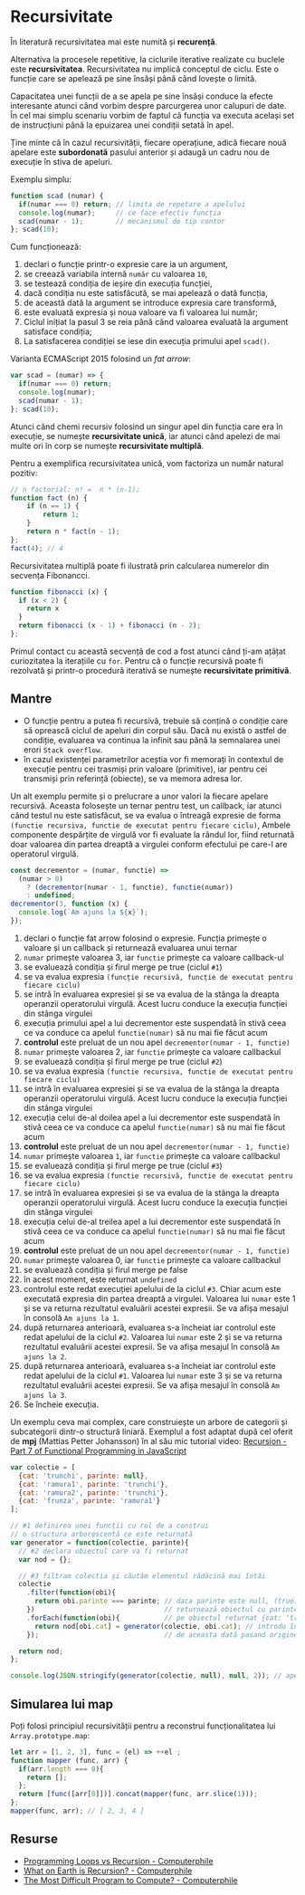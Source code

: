 # Recursivitate

În literatură recursivitatea mai este numită și **recurență**.

Alternativa la procesele repetitive, la ciclurile iterative realizate cu buclele este **recursivitatea**. Recursivitatea nu implică conceptul de ciclu. Este o funcție care se apelează pe sine însăși până când lovește o limită.

Capacitatea unei funcții de a se apela pe sine însăși conduce la efecte interesante atunci când vorbim despre parcurgerea unor calupuri de date. În cel mai simplu scenariu vorbim de faptul că funcția va executa același set de instrucțiuni până la epuizarea unei condiții setată în apel.

Ține minte că în cazul recursivității, fiecare operațiune, adică fiecare nouă apelare este **subordonată** pasului anterior și adaugă un cadru nou de execuție în stiva de apeluri.

Exemplu simplu:

```javascript
function scad (numar) {
  if(numar === 0) return; // limita de repetare a apelului
  console.log(numar);     // ce face efectiv funcția
  scad(numar - 1);        // mecanismul de tip contor
}; scad(10);
```

Cum funcționează:

1. declari o funcție printr-o expresie care ia un argument,
2. se creează variabila internă `număr` cu valoarea `10`,
3. se testează condiția de ieșire din execuția funcției,
4. dacă condiția nu este satisfăcută, se mai apelează o dată funcția,
5. de această dată la argument se introduce expresia care transformă,
6. este evaluată expresia și noua valoare va fi valoarea lui număr;
7. Ciclul inițiat la pasul 3 se reia până când valoarea evaluată la argument satisface condiția;
8. La satisfacerea condiției se iese din execuția primului apel `scad()`.

Varianta ECMAScript 2015 folosind un *fat arrow*:

```javascript
var scad = (numar) => {
  if(numar === 0) return;
  console.log(numar);
  scad(numar - 1);
}; scad(10);
```

Atunci când chemi recursiv folosind un singur apel din funcția care era în execuție, se numește **recursivitate unică**, iar atunci când apelezi de mai multe ori în corp se numește **recursivitate multiplă**.

Pentru a exemplifica recursivitatea unică, vom factoriza un număr natural pozitiv:

```javascript
// n factorial: n! =  n * (n-1);
function fact (n) {
    if (n == 1) {
        return 1;
    }
    return n * fact(n - 1);
};
fact(4); // 4
```

Recursivitatea multiplă poate fi ilustrată prin calcularea numerelor din secvența Fibonancci.

```javascript
function fibonacci (x) {
  if (x < 2) {
    return x
  }
  return fibonacci (x - 1) + fibonacci (n - 2);
};
```

Primul contact cu această secvență de cod a fost atunci când ți-am ațâțat curiozitatea la iterațiile cu `for`. Pentru că o funcție recursivă poate fi rezolvată și printr-o procedură iterativă se numește **recursivitate primitivă**.

## Mantre

- O funcție pentru a putea fi recursivă, trebuie să conțină o condiție care să oprească ciclul de apeluri din corpul său. Dacă nu există o astfel de condiție, evaluarea va continua la infinit sau până la semnalarea unei erori `Stack overflow`.
- în cazul existenței parametrilor aceștia vor fi memorați în contextul de execuție pentru cei trasmiși prin valoare (primitive), iar pentru cei transmiși prin referință (obiecte), se va memora adresa lor.

Un alt exemplu permite și o prelucrare a unor valori la fiecare apelare recursivă.
Aceasta folosește un ternar pentru test, un callback, iar atunci când testul nu este satisfăcut, se va evalua o întreagă expresie de forma `(functie recursiva, functie de executat pentru fiecare ciclu)`, Ambele componente despărțite de virgulă vor fi evaluate la rândul lor, fiind returnată doar valoarea din partea dreaptă a virgulei conform efectului pe care-l are operatorul virgulă.

```javascript
const decrementor = (numar, functie) =>
  (numar > 0)
    ? (decrementor(numar - 1, functie), functie(numar))
    : undefined;
decrementor(3, function (x) {
  console.log(`Am ajuns la ${x}`);
});
```

1. declari o funcție fat arrow folosind o expresie. Funcția primește o valoare și un callback și returnează evaluarea unui ternar
2. `numar` primește valoarea 3, iar `functie` primește ca valoare callback-ul
3. se evaluează condiția și firul merge pe true (ciclul `#1`)
4. se va evalua expresia `(funcție recursivă, funcție de executat pentru fiecare ciclu)`
5. se intră în evaluarea expresiei și se va evalua de la stânga la dreapta operanzii operatorului virgulă. Acest lucru conduce la execuția funcției din stânga virgulei
6. execuția primului apel a lui decrementor este suspendată în stivă ceea ce va conduce ca apelul `functie(numar)` să nu mai fie făcut acum
7. **controlul** este preluat de un nou apel `decrementor(numar - 1, functie)`
8. `numar` primește valoarea 2, iar `functie` primește ca valoare callbackul
9. se evaluează condiția și firul merge pe true (ciclul `#2`)
10. se va evalua expresia `(functie recursiva, functie de executat pentru fiecare ciclu)`
11. se intră în evaluarea expresiei și se va evalua de la stânga la dreapta operanzii operatorului virgulă. Acest lucru conduce la execuția funcției din stânga virgulei
12. execuția celui de-al doilea apel a lui decrementor este suspendată în stivă ceea ce va conduce ca apelul `functie(numar)` să nu mai fie făcut acum
13. **controlul** este preluat de un nou apel `decrementor(numar - 1, functie)`
14. `numar` primește valoarea `1`, iar `functie` primește ca valoare callbackul
15. se evaluează condiția și firul merge pe true (ciclul `#3`)
16. se va evalua expresia `(functie recursivă, functie de executat pentru fiecare ciclu)`
17. se intră în evaluarea expresiei și se va evalua de la stânga la dreapta operanzii operatorului virgulă. Acest lucru conduce la execuția funcției din stânga virgulei
18. execuția celui de-al treilea apel a lui decrementor este suspendată în stivă ceea ce va conduce ca apelul `functie(numar)` să nu mai fie făcut acum
19. **controlul** este preluat de un nou apel `decrementor(numar - 1, functie)`
20. `numar` primește valoarea 0, iar `functie` primește ca valoare callbackul
21. se evaluează condiția și firul merge pe false
22. în acest moment, este returnat `undefined`
23. controlul este redat execuției apelului de la ciclul `#3`. Chiar acum este executată expresia din partea dreaptă a virgulei. Valoarea lui `numar` este 1 și se va returna rezultatul evaluării acestei expresii. Se va afișa mesajul în consolă `Am ajuns la 1`.
24. după returnarea anterioară, evaluarea s-a încheiat iar controlul este redat apelului de la ciclul `#2`. Valoarea lui `numar` este 2 și se va returna rezultatul evaluării acestei expresii. Se va afișa mesajul în consolă `Am ajuns la 2`.
25. după returnarea anterioară, evaluarea s-a încheiat iar controlul este redat apelului de la ciclul `#1`. Valoarea lui `numar` este 3 și se va returna rezultatul evaluării acestei expresii. Se va afișa mesajul în consolă `Am ajuns la 3`.
26. Se încheie execuția.

Un exemplu ceva mai complex, care construiește un arbore de categorii și subcategorii dintr-o structură liniară. Exemplul a fost adaptat după cel oferit de **mpj** (Mattias Petter Johansson) în al său mic tutorial video: [Recursion - Part 7 of Functional Programming in JavaScript](https://www.youtube.com/watch?v=k7-N8R0-KY4)

```javascript
var colectie = [
  {cat: 'trunchi', parinte: null},
  {cat: 'ramura1', parinte: 'trunchi'},
  {cat: 'ramura2', parinte: 'trunchi'},
  {cat: 'frunza', parinte: 'ramura1'}
];

// #1 definirea unei funcții cu rol de a construi
// o structura arborescentă ce este returnată
var generator = function(colectie, parinte){
  // #2 declara obiectul care va fi returnat
  var nod = {};

  // #3 filtram colectia și căutăm elementul rădăcină mai întâi
  colectie
    .filter(function(obi){
      return obi.parinte === parinte; // daca parinte este null, (true)
    })                                // returnează obiectul cu parinte: null
    .forEach(function(obi){           // pe obiectul returnat {cat: 'trunchi', parinte: null} fă un forEach
      return nod[obi.cat] = generator(colectie, obi.cat); // introdu în obiectul nod numele categoriei și aplică din nou funcție
    });                               // de aceasta dată pasand originea, adica parintele, numele categoriei din obiectul provenit prin filter

  return nod;
};

console.log(JSON.stringify(generator(colectie, null), null, 2)); // apeleaza generatorul pasand colectia si elementul radacina, cel care are părintele null
```

## Simularea lui map

Poți folosi principiul recursivității pentru a reconstrui funcționalitatea lui `Array.prototype.map`:

```javascript
let arr = [1, 2, 3], func = (el) => ++el ;
function mapper (func, arr) {
  if(arr.length === 0){
    return [];
  };
  return [func([arr[0]])].concat(mapper(func, arr.slice(1)));
};
mapper(func, arr); // [ 2, 3, 4 ]
```

## Resurse

-   [Programming Loops vs Recursion - Computerphile](https://www.youtube.com/watch?v=HXNhEYqFo0o)
-   [What on Earth is Recursion? - Computerphile](https://www.youtube.com/watch?v=Mv9NEXX1VHc)
-   [The Most Difficult Program to Compute? - Computerphile](https://www.youtube.com/watch?v=i7sm9dzFtEI)
